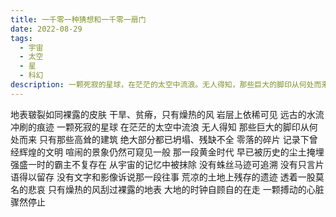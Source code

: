 ```yaml
---
title: 一千零一种猜想和一千零一扇门
date: 2022-08-29
tags:
  - 宇宙
  - 太空
  - 星
  - 科幻
description: 一颗死寂的星球，在茫茫的太空中流浪。无人得知，那些巨大的脚印从何处而来？
---
```


地表皲裂如同裸露的皮肤
干旱、贫瘠，只有燥热的风
岩层上依稀可见
远古的水流冲刷的痕迹
一颗死寂的星球
在茫茫的太空中流浪
无人得知
那些巨大的脚印从何处而来
只有那些高耸的建筑
绝大部分都已坍塌、残缺不全
零落的碎片
记录下曾经辉煌的文明
喧闹的景象仍然可窥见一般
那一段黄金时代
早已被历史的尘土掩埋
强盛一时的霸主不复存在
从宇宙的记忆中被抹除
没有蛛丝马迹可追溯
没有只言片语得以留存
没有文字和影像诉说那一段往事
荒凉的土地上残存的遗迹
透着一股莫名的悲哀
只有燥热的风刮过裸露的地表
大地的时钟自顾自的在走
一颗搏动的心脏骤然停止
